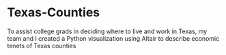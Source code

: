 # Texas-Counties
To assist college grads in deciding where to live and work in Texas, my team and I created a Python visualization using Altair to describe economic tenets of Texas counties
